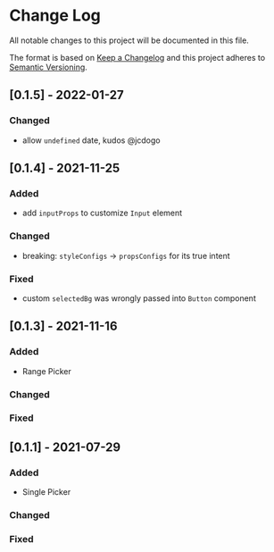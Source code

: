 
# Change Log
All notable changes to this project will be documented in this file.
 
The format is based on [Keep a Changelog](http://keepachangelog.com/)
and this project adheres to [Semantic Versioning](http://semver.org/).

## [0.1.5] - 2022-01-27

### Changed

- allow `undefined` date, kudos @jcdogo 

 
## [0.1.4] - 2021-11-25
 
### Added

- add `inputProps` to customize `Input` element

### Changed

- breaking: `styleConfigs` -> `propsConfigs` for its true intent

### Fixed

- custom `selectedBg` was wrongly passed into `Button` component

## [0.1.3] - 2021-11-16
 
### Added

- Range Picker
 
### Changed

### Fixed

## [0.1.1] - 2021-07-29
 
### Added

- Single Picker
 
### Changed

### Fixed
